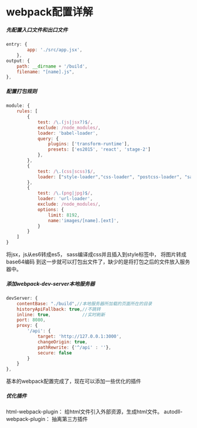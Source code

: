 # webpack配置详解
##### 先配置入口文件和出口文件
```javascript
entry: {
        app: './src/app.jsx',
    },
output: {
    path: __dirname + '/build',
    filename: "[name].js",
},

```
##### 配置打包规则
```javascript
module: {
    rules: [
        {
            test: /\.(js|jsx?)$/,
            exclude: /node_modules/,
            loader: 'babel-loader',
            query: {
                plugins: ['transform-runtime'],
                presets: ['es2015', 'react', 'stage-2']
            },
        },
        {
            test: /\.(css|scss)$/,
            loader: ["style-loader","css-loader", "postcss-loader", "sass-loader"] // 从后往前执行
        }, 
        {
            test: /\.(png|jpg)$/,
            loader: 'url-loader',
            exclude: /node_modules/,
            options: {
                limit: 8192,
                name:'images/[name].[ext]',
            }
        }
    ]
}
```
将jsx，js从es6转成es5， sass编译成css并且插入到style标签中， 将图片转成base64编码
到这一步就可以打包出文件了，缺少的是将打包之后的文件放入服务器中。
##### 添加webpack-dev-server本地服务器
```javascript
devServer: {
    contentBase: "./build",//本地服务器所加载的页面所在的目录
    historyApiFallback: true,//不跳转
    inline: true,            //实时刷新
    port: 8080,
    proxy: {
        '/api': {
            target: 'http://127.0.0.1:3000',
            changeOrigin: true,
            pathRewrite: {'^/api' : ''},
            secure: false
        }
    }
},
```
基本的webpack配置完成了，现在可以添加一些优化的插件

##### 优化插件
html-webpack-plugin： 给html文件引入外部资源，生成html文件。
autodll-webpack-plugin： 抽离第三方插件
